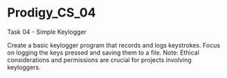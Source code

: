 # Prodigy_CS_04

Task 04 - Simple Keylogger

Create a basic keylogger program that records and logs keystrokes. Focus on logging the keys pressed and saving them to a file. Note: Ethical considerations and permissions are crucial for projects involving keyloggers.

